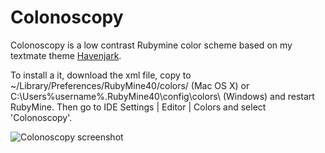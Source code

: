 Colonoscopy
===========

Colonoscopy is a low contrast Rubymine color scheme based on my textmate theme [Havenjark](https://github.com/caffo/havenjark).

To install a it, download the xml file,  copy to ~/Library/Preferences/RubyMine40/colors/ (Mac OS X) or C:\Users\%username%.RubyMine40\config\colors\ (Windows) and restart RubyMine. Then go to IDE Settings | Editor | Colors and select 'Colonoscopy'.

![Colonoscopy screenshot](http://caffo.baconfile.com.s3.amazonaws.com/colonoscopy.png)